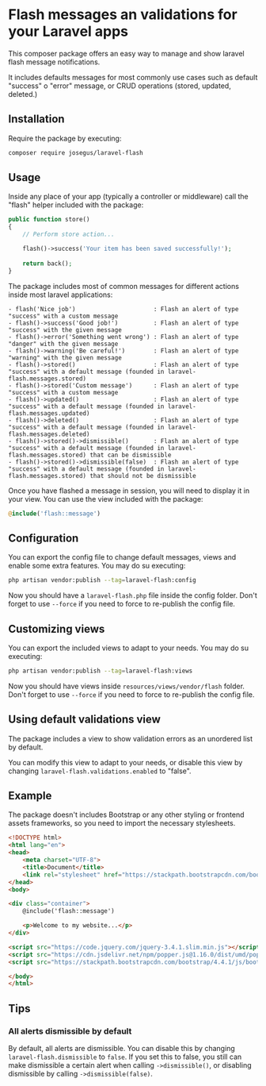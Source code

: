 # Flash messages an validations for your Laravel apps

This composer package offers an easy way to manage and show laravel flash message notifications.

It includes defaults messages for most commonly use cases such as default "success" o "error" message, 
or CRUD operations (stored, updated, deleted.)


## Installation

Require the package by executing:

```bash
composer require josegus/laravel-flash
```


## Usage

Inside any place of your app (typically a controller or middleware) call the "flash" helper included with the package:

```php
public function store()
{
    // Perform store action...

    flash()->success('Your item has been saved successfully!');
    
    return back();
}
```

The package includes most of common messages for different actions inside most laravel applications:

```
- flash('Nice job')                      : Flash an alert of type "success" with a custom message
- flash()->success('Good job!')          : Flash an alert of type "success" with the given message
- flash()->error('Something went wrong') : Flash an alert of type "danger" with the given message
- flash()->warning('Be careful!')        : Flash an alert of type "warning" with the given message 
- flash()->stored()                      : Flash an alert of type "success" with a default message (founded in laravel-flash.messages.stored) 
- flash()->stored('Custom message')      : Flash an alert of type "success" with a custom message 
- flash()->updated()                     : Flash an alert of type "success" with a default message (founded in laravel-flash.messages.updated)
- flash()->deleted()                     : Flash an alert of type "success" with a default message (founded in laravel-flash.messages.deleted)
- flash()->stored()->dismissible()       : Flash an alert of type "success" with a default message (founded in laravel-flash.messages.stored) that can be dismissible
- flash()->stored()->dismissible(false)  : Flash an alert of type "success" with a default message (founded in laravel-flash.messages.stored) that should not be dismissible
```

Once you have flashed a message in session, you will need to display it in your view. You can use the view included 
with the package:

```php
@include('flash::message')
``` 

## Configuration

You can export the config file to change default messages, views and enable some extra features. You may do su executing:

```bash
php artisan vendor:publish --tag=laravel-flash:config
```

Now you should have a `laravel-flash.php` file inside the config folder. Don't forget to use `--force` if you need to force to re-publish the config file.


## Customizing views

You can export the included views to adapt to your needs. You may do su executing:

```bash
php artisan vendor:publish --tag=laravel-flash:views
```

Now you should have views inside `resources/views/vendor/flash` folder. Don't forget to use `--force` if you need to force to re-publish the config file.


## Using default validations view

The package includes a view to show validation errors as an unordered list by default.

You can modify this view to adapt to your needs, or disable this view by changing `laravel-flash.validations.enabled` to "false".


## Example

The package doesn't includes Bootstrap or any other styling or frontend assets frameworks, so you need to import the
necessary stylesheets.

```html
<!DOCTYPE html>
<html lang="en">
<head>
    <meta charset="UTF-8">
    <title>Document</title>
    <link rel="stylesheet" href="https://stackpath.bootstrapcdn.com/bootstrap/4.4.1/css/bootstrap.min.css">
</head>
<body>

<div class="container">
    @include('flash::message')

    <p>Welcome to my website...</p>
</div>

<script src="https://code.jquery.com/jquery-3.4.1.slim.min.js"></script>
<script src="https://cdn.jsdelivr.net/npm/popper.js@1.16.0/dist/umd/popper.min.js"></script>
<script src="https://stackpath.bootstrapcdn.com/bootstrap/4.4.1/js/bootstrap.min.js"></script>

</body>
</html>
```

## Tips

### All alerts dismissible by default

By default, all alerts are dismissible. You can disable this by changing `laravel-flash.dismissible` to `false`.
If you set this to false, you still can make dismissible a certain alert when calling `->dismissible()`, or disabling 
dismissible by calling `->dismissible(false)`.
 
 